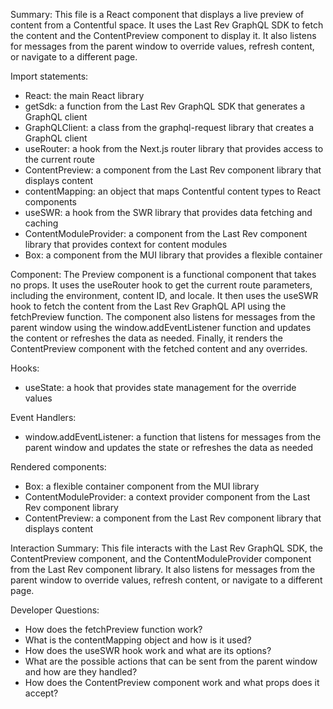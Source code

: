 Summary:
This file is a React component that displays a live preview of content from a Contentful space. It uses the Last Rev GraphQL SDK to fetch the content and the ContentPreview component to display it. It also listens for messages from the parent window to override values, refresh content, or navigate to a different page.

Import statements:
- React: the main React library
- getSdk: a function from the Last Rev GraphQL SDK that generates a GraphQL client
- GraphQLClient: a class from the graphql-request library that creates a GraphQL client
- useRouter: a hook from the Next.js router library that provides access to the current route
- ContentPreview: a component from the Last Rev component library that displays content
- contentMapping: an object that maps Contentful content types to React components
- useSWR: a hook from the SWR library that provides data fetching and caching
- ContentModuleProvider: a component from the Last Rev component library that provides context for content modules
- Box: a component from the MUI library that provides a flexible container

Component:
The Preview component is a functional component that takes no props. It uses the useRouter hook to get the current route parameters, including the environment, content ID, and locale. It then uses the useSWR hook to fetch the content from the Last Rev GraphQL API using the fetchPreview function. The component also listens for messages from the parent window using the window.addEventListener function and updates the content or refreshes the data as needed. Finally, it renders the ContentPreview component with the fetched content and any overrides.

Hooks:
- useState: a hook that provides state management for the override values

Event Handlers:
- window.addEventListener: a function that listens for messages from the parent window and updates the state or refreshes the data as needed

Rendered components:
- Box: a flexible container component from the MUI library
- ContentModuleProvider: a context provider component from the Last Rev component library
- ContentPreview: a component from the Last Rev component library that displays content

Interaction Summary:
This file interacts with the Last Rev GraphQL SDK, the ContentPreview component, and the ContentModuleProvider component from the Last Rev component library. It also listens for messages from the parent window to override values, refresh content, or navigate to a different page.

Developer Questions:
- How does the fetchPreview function work?
- What is the contentMapping object and how is it used?
- How does the useSWR hook work and what are its options?
- What are the possible actions that can be sent from the parent window and how are they handled?
- How does the ContentPreview component work and what props does it accept?